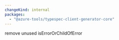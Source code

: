 ```yaml
---
changeKind: internal
packages:
  - "@azure-tools/typespec-client-generator-core"
---
```


remove unused isErrorOrChildOfError